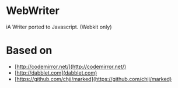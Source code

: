 # WebWriter

iA Writer ported to Javascript. (Webkit only)

# Based on

* [http://codemirror.net/](http://codemirror.net/)
* [http://dabblet.com](dabblet.com)
* [https://github.com/chjj/marked](https://github.com/chjj/marked)